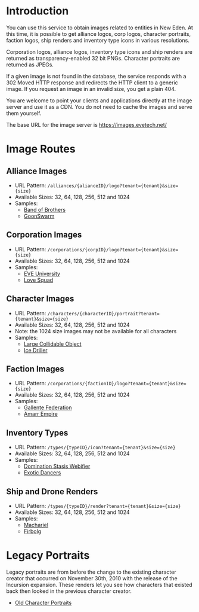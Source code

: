 # Introduction
You can use this service to obtain images related to entities in New Eden. At this time, it is possible to get alliance logos, corp logos, character portraits, faction logos, ship renders and inventory type icons in various resolutions.

Corporation logos, alliance logos, inventory type icons and ship renders are returned as transparency-enabled 32 bit PNGs. Character portraits are returned as JPEGs.

If a given image is not found in the database, the service responds with a 302 Moved HTTP response and redirects the HTTP client to a generic image. If you request an image in an invalid size, you get a plain 404.

You are welcome to point your clients and applications directly at the image server and use it as a CDN. You do not need to cache the images and serve them yourself.

The base URL for the image server is https://images.evetech.net/

# Image Routes
## Alliance Images
* URL Pattern: `/alliances/{alianceID}/logo?tenant={tenant}&size={size}`
* Available Sizes: 32, 64, 128, 256, 512 and 1024
* Samples:
    * [Band of Brothers](https://images.evetech.net/alliances/632866070/logo?tenant=tranquility&size=128)
    * [GoonSwarm](https://images.evetech.net/alliances/824518128/logo?tenant=tranquility&size=128)

## Corporation Images
* URL Pattern: `/corporations/{corpID}/logo?tenant={tenant}&size={size}`
* Available Sizes: 32, 64, 128, 256, 512 and 1024
* Samples:
    * [EVE University](https://images.evetech.net/corporations/917701062/logo?tenant=tranquility&size=128)
    * [Love Squad](https://images.evetech.net/corporations/98076155/logo?tenant=tranquility&size=128)

## Character Images
* URL Pattern: `/characters/{characterID}/portrait?tenant={tenant}&size={size}`
* Available Sizes: 32, 64, 128, 256, 512 and 1024
* Note: the 1024 size images may not be available for all characters
* Samples:
    * [Large Collidable Object](https://images.evetech.net/characters/91072482/portrait?tenant=tranquility&size=1024)
    * [Ice Driller](https://images.evetech.net/characters/1611454010/portrait?tenant=tranquility&size=1024)


## Faction Images
* URL Pattern: `/corporations/{factionID}/logo?tenant={tenant}&size={size}`
* Available Sizes: 32, 64, 128, 256, 512 and 1024
* Samples:
    * [Gallente Federation](https://images.evetech.net/corporations/500004/logo?tenant=tranquility&size=128)
    * [Amarr Empire](https://images.evetech.net/corporations/500003/logo?tenant=tranquility&size=128)

## Inventory Types
* URL Pattern: `/types/{typeID}/icon?tenant={tenant}&size={size}`
* Available Sizes: 32, 64, 128, 256, 512 and 1024
* Samples:
    * [Domination Stasis Webifier](https://images.evetech.net/types/14264/icon?tenant=tranquility&size=64)
    * [Exotic Dancers](https://images.evetech.net/types/17765/icon?tenant=tranquility&size=64)

## Ship and Drone Renders
* URL Pattern: `/types/{typeID}/render?tenant={tenant}&size={size}`
* Available Sizes: 32, 64, 128, 256, 512 and 1024
* Samples:
    * [Machariel](https://images.evetech.net/types/17738/render?tenant=tranquility&size=512)
    * [Firbolg](https://images.evetech.net/types/23059/render?tenant=tranquility&size=128)


# Legacy Portraits
Legacy portraits are from before the change to the existing character creator that occurred on November 30th, 2010 with the release of the Incursion expansion. These renders let you see how characters that existed back then looked in the previous character creator.

* [Old Character Portraits](http://cdn1.eveonline.com/data/OldCharPortraits_256.zip)
